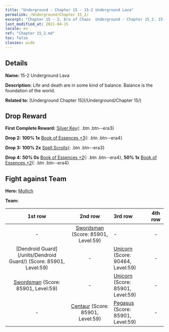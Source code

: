 ```yaml
---
title: "Underground - Chapter 15 - 15-2 Underground Lava"
permalink: /Underground/Chapter 15_2/
excerpt: "Chapter 15 - 2. Era of Chaos  Underground - Chapter 15_2. 15-2 Underground Lava"
last_modified_at: 2021-04-15
locale: en
ref: "Chapter 15_2.md"
toc: false
classes: wide
---
```


## Details

 **Name:** 15-2 Underground Lava

 **Description:** Life and death are in some kind of balance. Balance is the foundation of the world.

 **Related to:** [Underground Chapter 15](/Underground/Chapter 15/)

## Drop Reward

 **First Complete Reward:** [Silver Key](/Items/con_693/){: .btn .btn--era3}

 **Drop 2:** **100% 1x** [Book of Essences +3](/Items/mat_60/){: .btn .btn--era4}

 **Drop 3:** **100% 2x** [Spell Scrolls](/Items/con_694/){: .btn .btn--era3}

 **Drop 4:** **50% 0x** [Book of Essences +2](/Items/mat_53/){: .btn .btn--era4}, **50% 1x** [Book of Essences +2](/Items/mat_53/){: .btn .btn--era4}


## Fight against Team
 **Hero:** [Mullich](/heroes/Mullich/)

 **Team:**


  | 1st row | 2nd row | 3rd row | 4th row |
  |:----:|:----:|:----|:----:|
  | - | [Swordsman](/units/Swordsman/) (Score: 85901, Level:59)  | - | - |
  | [Dendroid Guard](/units/Dendroid Guard/) (Score: 85901, Level:59)  | - | [Unicorn](/units/Unicorn/) (Score: 90464, Level:59)  | - |
  | [Swordsman](/units/Swordsman/) (Score: 85901, Level:59)  | - | [Unicorn](/units/Unicorn/) (Score: 85901, Level:59)  | - |
  | - | [Centaur](/units/Centaur/) (Score: 85901, Level:59)  | [Pegasus](/units/Pegasus/) (Score: 85901, Level:59)  | - |


